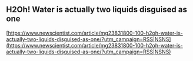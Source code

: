 ## H2Oh! Water is actually two liquids disguised as one
  
  [https://www.newscientist.com/article/mg23831800-100-h2oh-water-is-actually-two-liquids-disguised-as-one/?utm_campaign=RSS|NSNS](https://www.newscientist.com/article/mg23831800-100-h2oh-water-is-actually-two-liquids-disguised-as-one/?utm_campaign=RSS|NSNS)